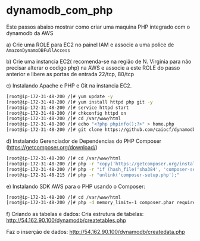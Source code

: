 # dynamodb_com_php
Este passos abaixo mostrar como criar uma maquina PHP integrado com o dynamodb da AWS

a) Crie uma ROLE para EC2 no painel IAM e associe a uma police de `AmazonDynamoDBFullAccess`

b) Crie uma instancia EC2( recomenda-se na região de N. Virginia para não precisar alterar o codigo php)  na AWS e associe a este ROLE do passo anterior e libere as portas de entrada 22/tcp, 80/tcp


c) Instalando Apache e PHP e Git na instancia EC2.
```bash
[root@ip-172-31-48-200 /]# yum update -y
[root@ip-172-31-48-200 /]# yum install httpd php git -y
[root@ip-172-31-48-200 /]# service httpd start
[root@ip-172-31-48-200 /]# chkconfig httpd on
[root@ip-172-31-48-200 /]# cd /var/www/html
[root@ip-172-31-48-200 /]# echo "<?php phpinfo();?>" > home.php
[root@ip-172-31-48-200 /]# git clone https://github.com/caiocf/dynamodb_com_php.git
```

d) Instalando Gerenciador de Dependencias do PHP Composer (https://getcomposer.org/download/)
```bash
[root@ip-172-31-48-200 /]# cd /var/www/html
[root@ip-172-31-48-200 /]# php -r "copy('https://getcomposer.org/installer', 'composer-setup.php');"
[root@ip-172-31-48-200 /]# php -r "if (hash_file('sha384', 'composer-setup.php') === '756890a4488ce9024fc62c56153228907f1545c228516cbf63f885e036d37e9a59d27d63f46af1d4d07ee0f76181c7d3') { echo 'Installer verified'; } else { echo 'Installer corrupt'; unlink('composer-setup.php'); } echo PHP_EOL;"
[root@ip-172-31-48-215 /]# php -r "unlink('composer-setup.php');"
```

e) Instalando SDK AWS para o PHP usando o Composer:
```bash
[root@ip-172-31-48-200 /]# cd /var/www/html
[root@ip-172-31-48-200 /]# php -d memory_limit=-1 composer.phar require aws/aws-sdk-php
```

f) Criando as tabelas e dados:
Cria estrutura de tabelas:
http://54.162.90.100/dynamodb/createtables.php

Faz o inserção de dados:
http://54.162.90.100/dynamodb/createdata.php
